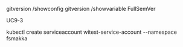 gitversion /showconfig
gitversion /showvariable FullSemVer

UC9-3

kubectl create serviceaccount witest-service-account --namespace fsmakka